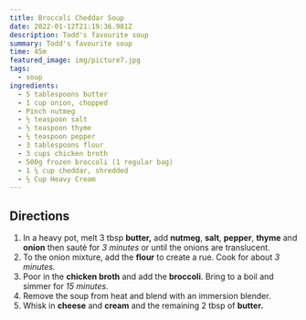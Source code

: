 ```yaml
---
title: Broccoli Cheddar Soup
date: 2022-01-12T21:19:36.981Z
description: Todd's favourite soup
summary: Todd's favourite soup
time: 45m
featured_image: img/picture7.jpg
tags:
  - soup
ingredients:
  - 5 tablespoons butter
  - 1 cup onion, chopped
  - Pinch nutmeg
  - ½ teaspoon salt
  - ½ teaspoon thyme
  - ½ teaspoon pepper
  - 3 tablespoons flour
  - 3 cups chicken broth
  - 500g frozen broccoli (1 regular bag)
  - 1 ¼ cup cheddar, shredded
  - ½ Cup Heavy Cream
---
```

## Directions

1. In a heavy pot, melt 3 tbsp **butter,** add **nutmeg**, **salt**, **pepper**, **thyme** and **onion** then sauté for *3 minutes* or until the onions are translucent.
2. To the onion mixture, add the **flour** to create a rue. Cook for about *3 minutes.*
3. Poor in the **chicken broth** and add the **broccoli**. Bring to a boil and simmer for *15 minutes.*
4. Remove the soup from heat and blend with an immersion blender. 
5. Whisk in **cheese** and **cream** and the remaining 2 tbsp of **butter.**
